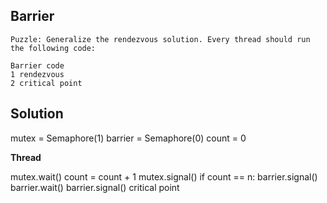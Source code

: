 ## Barrier

```
Puzzle: Generalize the rendezvous solution. Every thread should run the following code:

Barrier code
1 rendezvous
2 critical point
```

## Solution

mutex = Semaphore(1)
barrier = Semaphore(0)
count = 0

**Thread**

mutex.wait()
count = count + 1
mutex.signal()
if count == n: barrier.signal()
barrier.wait()
barrier.signal()
critical point
